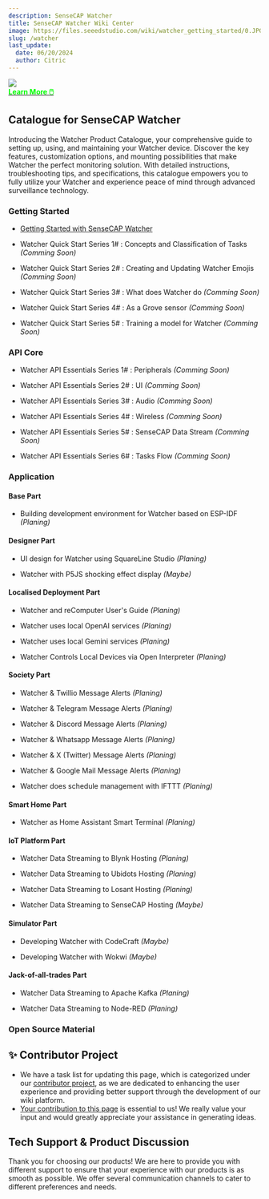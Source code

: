 ```yaml
---
description: SenseCAP Watcher
title: SenseCAP Watcher Wiki Center
image: https://files.seeedstudio.com/wiki/watcher_getting_started/0.JPG
slug: /watcher
last_update:
  date: 06/20/2024
  author: Citric
---
```


<div style={{textAlign:'center'}}><img src="https://files.seeedstudio.com/wiki/watcher_getting_started/0.JPG" style={{width:800, height:'auto'}}/></div>

<div class="get_one_now_container" style={{textAlign: 'center'}}>
    <a class="get_one_now_item" href="https://www.seeedstudio.com/watcher">
            <strong><span><font color={'FFFFFF'} size={"4"}> Learn More 🖱️</font></span></strong>
    </a>
</div>

## Catalogue for SenseCAP Watcher

Introducing the Watcher Product Catalogue, your comprehensive guide to setting up, using, and maintaining your Watcher device. Discover the key features, customization options, and mounting possibilities that make Watcher the perfect monitoring solution. With detailed instructions, troubleshooting tips, and specifications, this catalogue empowers you to fully utilize your Watcher and experience peace of mind through advanced surveillance technology.

### Getting Started

- [Getting Started with SenseCAP Watcher](https://wiki.seeedstudio.com/getting_started_with_watcher/)

- Watcher Quick Start Series 1# : Concepts and Classification of Tasks *(Comming Soon)*

- Watcher Quick Start Series 2# : Creating and Updating Watcher Emojis *(Comming Soon)*

- Watcher Quick Start Series 3# : What does Watcher do *(Comming Soon)*

- Watcher Quick Start Series 4# : As a Grove sensor *(Comming Soon)*

- Watcher Quick Start Series 5# : Training a model for Watcher *(Comming Soon)*


### API Core

- Watcher API Essentials Series 1# : Peripherals *(Comming Soon)*

- Watcher API Essentials Series 2# : UI *(Comming Soon)*

- Watcher API Essentials Series 3# : Audio *(Comming Soon)*

- Watcher API Essentials Series 4# : Wireless *(Comming Soon)*

- Watcher API Essentials Series 5# : SenseCAP Data Stream *(Comming Soon)*

- Watcher API Essentials Series 6# : Tasks Flow *(Comming Soon)*

### Application


#### Base Part

- Building development environment for Watcher based on ESP-IDF *(Planing)*

#### Designer Part

- UI design for Watcher using SquareLine Studio *(Planing)*

- Watcher with P5JS shocking effect display *(Maybe)*


#### Localised Deployment Part

- Watcher and reComputer User's Guide *(Planing)*

- Watcher uses local OpenAI services *(Planing)*

- Watcher uses local Gemini services *(Planing)*

- Watcher Controls Local Devices via Open Interpreter *(Planing)*


#### Society Part

- Watcher & Twillio Message Alerts *(Planing)*

- Watcher & Telegram Message Alerts *(Planing)*

- Watcher & Discord Message Alerts *(Planing)*

- Watcher & Whatsapp Message Alerts *(Planing)*

- Watcher & X (Twitter) Message Alerts *(Planing)*

- Watcher & Google Mail Message Alerts *(Planing)*

- Watcher does schedule management with IFTTT *(Planing)*

#### Smart Home Part

- Watcher as Home Assistant Smart Terminal *(Planing)*

#### IoT Platform Part

- Watcher Data Streaming to Blynk Hosting *(Planing)*

- Watcher Data Streaming to Ubidots Hosting *(Planing)*

- Watcher Data Streaming to Losant Hosting *(Planing)*

- Watcher Data Streaming to SenseCAP Hosting *(Maybe)*

#### Simulator Part

- Developing Watcher with CodeCraft *(Maybe)*

- Developing Watcher with Wokwi *(Maybe)*

#### Jack-of-all-trades Part

- Watcher Data Streaming to Apache Kafka *(Planing)*

- Watcher Data Streaming to Node-RED *(Planing)*

### Open Source Material





## ✨ Contributor Project

- We have a task list for updating this page, which is categorized under our [contributor project](https://github.com/orgs/Seeed-Studio/projects/6/views/1?pane=issue&itemId=30957479), as we are dedicated to enhancing the user experience and providing better support through the development of our wiki platform.
- [Your contribution to this page](https://github.com/orgs/Seeed-Studio/projects/6/views/1?pane=issue&itemId=33962909) is essential to us! We really value your input and would greatly appreciate your assistance in generating ideas.

## Tech Support & Product Discussion

Thank you for choosing our products! We are here to provide you with different support to ensure that your experience with our products is as smooth as possible. We offer several communication channels to cater to different preferences and needs.

<div class="table-center">
  <div class="button_tech_support_container">
  <a href="https://forum.seeedstudio.com/" class="button_forum"></a> 
  <a href="https://www.seeedstudio.com/contacts" class="button_email"></a>
  </div>

  <div class="button_tech_support_container">
  <a href="https://discord.gg/eWkprNDMU7" class="button_discord"></a> 
  <a href="https://github.com/Seeed-Studio/wiki-documents/discussions/69" class="button_discussion"></a>
  </div>
</div>
